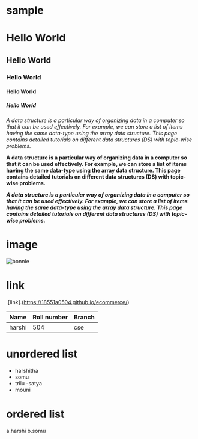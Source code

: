 # sample
# Hello World
## Hello World
### Hello World
#### Hello World
##### Hello World

*A data structure is a particular way of organizing data in a computer so that it can be used effectively. For example, we can store a list of items having the same data-type using the array data structure. This page contains detailed tutorials on different data structures (DS) with topic-wise problems.*

**A data structure is a particular way of organizing data in a computer so that it can be used effectively. For example, we can store a list of items having the same data-type using the array data structure. This page contains detailed tutorials on different data structures (DS) with topic-wise problems.**

***A data structure is a particular way of organizing data in a computer so that it can be used effectively. For example, we can store a list of items having the same data-type using the array data structure. This page contains detailed tutorials on different data structures (DS) with topic-wise problems.***


# image
![bonnie](https://i.pinimg.com/564x/4e/49/53/4e495351b422cee640d55221be6c94ec.jpg)

# link
.[link].(https://18551a0504.github.io/ecommerce/)

|  Name  |  Roll number |  Branch  |
|---------|-----------|--------|
|  harshi  | 504 | cse |


# unordered list
- harshitha
- somu
- trilu
-satya
- mouni

# ordered list

a.harshi
b.somu

